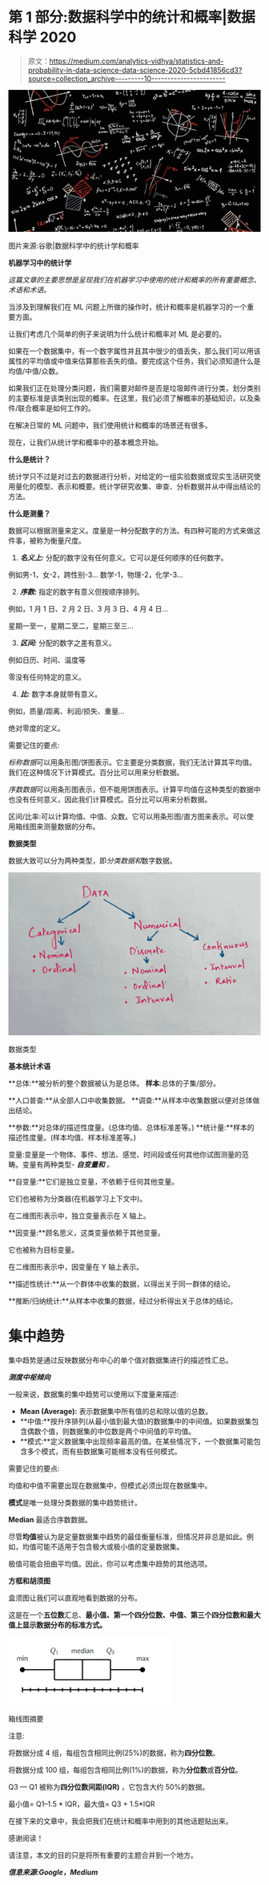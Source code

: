 # 第 1 部分:数据科学中的统计和概率|数据科学 2020

> 原文：<https://medium.com/analytics-vidhya/statistics-and-probability-in-data-science-data-science-2020-5cbd41856cd3?source=collection_archive---------10----------------------->

![](img/e30f893e64a096f84317c8637223ef86.png)

图片来源:谷歌|数据科学中的统计学和概率

**机器学习中的统计学**

*这篇文章的主要思想是呈现我们在机器学习中使用的统计和概率的所有重要概念、术语和术语。*

当涉及到理解我们在 ML 问题上所做的操作时，统计和概率是机器学习的一个重要方面。

让我们考虑几个简单的例子来说明为什么统计和概率对 ML 是必要的。

如果在一个数据集中，有一个数字属性并且其中很少的值丢失，那么我们可以用该属性的平均值或中值来估算那些丢失的值。要完成这个任务，我们必须知道什么是均值/中值/众数。

如果我们正在处理分类问题，我们需要对邮件是否是垃圾邮件进行分类，划分类别的主要标准是该类别出现的概率。在这里，我们必须了解概率的基础知识，以及条件/联合概率是如何工作的。

在解决日常的 ML 问题中，我们使用统计和概率的场景还有很多。

现在，让我们从统计学和概率中的基本概念开始。

**什么是统计？**

统计学只不过是对过去的数据进行分析，对给定的一组实验数据或现实生活研究使用量化的模型、表示和概要。统计学研究收集、审查、分析数据并从中得出结论的方法。

**什么是测量？**

数据可以根据测量来定义。度量是一种分配数字的方法。有四种可能的方式来做这件事，被称为衡量尺度。

1. ***名义上:*** 分配的数字没有任何意义。它可以是任何顺序的任何数字。

例如男-1，女-2，跨性别-3…
数学-1，物理-2，化学-3…

2. ***序数:*** 指定的数字有意义但按顺序排列。

例如，1 月 1 日、2 月 2 日、3 月 3 日、4 月 4 日…

星期一至一，星期二至二，星期三至三…

3. ***区间:*** 分配的数字之差有意义。

例如日历、时间、温度等

零没有任何特定的意义。

4. ***比:*** 数字本身就带有意义。

例如，质量/距离、利润/损失、重量…

绝对零度的定义。

需要记住的要点:

*标称数据*可以用条形图/饼图表示。它主要是分类数据，我们无法计算其平均值。我们在这种情况下计算模式。百分比可以用来分析数据。

*序数数据*可以用条形图表示，但不能用饼图表示。计算平均值在这种类型的数据中也没有任何意义，因此我们计算模式。百分比可以用来分析数据。

区间/比率:可以计算均值、中值、众数。它可以用条形图/直方图来表示。可以使用箱线图来测量数据的分布。

**数据类型**

数据大致可以分为两种类型，即*分类数据和*数字数据。

![](img/d9d470cdc7545584caf7998a4dfc3f56.png)

数据类型

**基本统计术语**

**总体:**被分析的整个数据被认为是总体。
**样本**:总体的子集/部分。

**人口普查:**从全部人口中收集数据。
**调查:**从样本中收集数据以便对总体做出结论。

**参数:**对总体的描述性度量。(总体均值、总体标准差等。)
**统计量:**样本的描述性度量。(样本均值、样本标准差等。)

变量:变量是一个物体、事件、想法、感觉、时间段或任何其他你试图测量的范畴。变量有两种类型- ***自变量和*** *。*

**自变量:**它们是独立变量，不依赖于任何其他变量。

它们也被称为分类器(在机器学习上下文中)。

在二维图形表示中，独立变量表示在 X 轴上。

**因变量:**顾名思义，这类变量依赖于其他变量。

它也被称为目标变量。

在二维图形表示中，因变量在 Y 轴上表示。

**描述性统计:**从一个群体中收集的数据，以得出关于同一群体的结论。

**推断/归纳统计:**从样本中收集的数据，经过分析得出关于总体的结论。

# **集中趋势**

集中趋势是通过反映数据分布中心的单个值对数据集进行的描述性汇总。

***测度中枢倾向***

一般来说，数据集的集中趋势可以使用以下度量来描述:

*   **Mean (Average):** 表示数据集中所有值的总和除以值的总数。
*   **中值:**按升序排列(从最小值到最大值)的数据集中的中间值。如果数据集包含偶数个值，则数据集的中位数是两个中间值的平均值。
*   **模式:**定义数据集中出现频率最高的值。在某些情况下，一个数据集可能包含多个模式，而有些数据集可能根本没有任何模式。

需要记住的要点:

均值和中值不需要出现在数据集中，但模式必须出现在数据集中。

**模式**是唯一处理分类数据的集中趋势统计。

**Median** 最适合序数数据。

尽管**均值**被认为是定量数据集中趋势的最佳衡量标准，但情况并非总是如此。例如，均值可能不适用于包含极大或极小值的定量数据集。

极值可能会扭曲平均值。因此，你可以考虑集中趋势的其他选项。

**方框和胡须图**

盒须图让我们可以直观地看到数据的分布。

这是在一个**五位数**汇总、**最小值、第一个四分位数、中值、第三个四分位数和最大值上显示数据分布的标准方式。**

![](img/a2b83245d426128e2e24f3ad44fb8330.png)

箱线图摘要

注意:

将数据分成 4 组，每组包含相同比例(25%)的数据，称为**四分位数**。

将数据分成 100 组，每组包含相同比例(1%)的数据，称为**分位数**或**百分位**。

Q3 — Q1 被称为**四分位数间距(IQR)** ，它包含大约 50%的数据。

最小值= Q1–1.5 * IQR，最大值= Q3 + 1.5*IQR

在接下来的文章中，我会把我们在统计和概率中用到的其他话题贴出来。

感谢阅读！

请注意，本文的目的只是将所有重要的主题合并到一个地方。

***信息来源:Google，Medium***